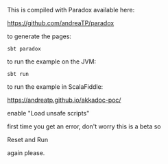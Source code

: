 
This is compiled with Paradox available here:

https://github.com/andreaTP/paradox

to generate the pages:
```
sbt paradox
```

to run the example on the JVM:
```
sbt run
```

to run the example in ScalaFiddle:

https://andreatp.github.io/akkadoc-poc/

enable "Load unsafe scripts"

first time you get an error, don't worry this is a beta so

Reset
and
Run

again please.
